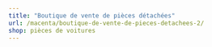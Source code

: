 ```yaml
---
title: "Boutique de vente de pièces détachées"
url: /macenta/boutique-de-vente-de-pieces-detachees-2/
shop: pièces de voitures
---
```

